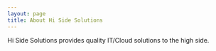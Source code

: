 ```yaml
---
layout: page
title: About Hi Side Solutions
---
```


Hi Side Solutions provides quality IT/Cloud solutions to the high side.

